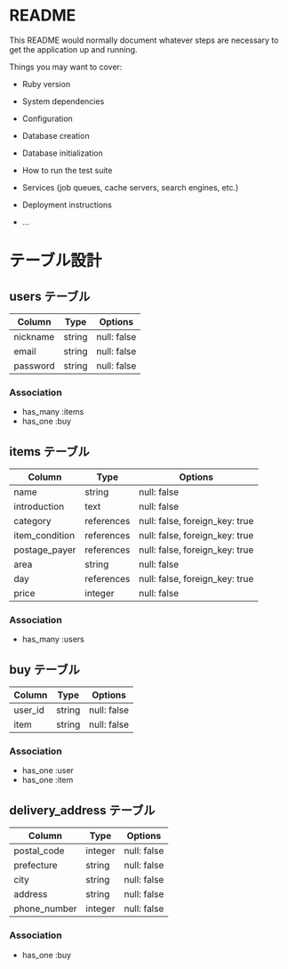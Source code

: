 # README

This README would normally document whatever steps are necessary to get the
application up and running.

Things you may want to cover:

* Ruby version

* System dependencies

* Configuration

* Database creation

* Database initialization

* How to run the test suite

* Services (job queues, cache servers, search engines, etc.)

* Deployment instructions

* ...

# テーブル設計

## users テーブル

| Column   | Type   | Options     |
| -------- | ------ | ----------- |
| nickname | string | null: false |
| email    | string | null: false |
| password | string | null: false |

### Association

- has_many :items
- has_one :buy

## items テーブル

| Column         | Type       | Options                        |
| -------------- | ---------- | ------------------------------ |
| name           | string     | null: false                    |
| introduction   | text       | null: false                    |
| category       | references | null: false, foreign_key: true |
| item_condition | references | null: false, foreign_key: true |
| postage_payer  | references | null: false, foreign_key: true |
| area           | string     | null: false                    |
| day            | references | null: false, foreign_key: true |
| price          | integer    | null: false                    |

### Association

- has_many :users

## buy テーブル

| Column  | Type   | Options     |
| ------- | ------ | ----------- |
| user_id | string | null: false |
| item    | string | null: false |

### Association

- has_one :user
- has_one :item

## delivery_address テーブル

| Column       | Type    | Options     |
| ------------ | ------- | ----------- |
| postal_code  | integer | null: false |
| prefecture   | string  | null: false |
| city         | string  | null: false |
| address      | string  | null: false |
| phone_number | integer | null: false |

### Association

- has_one :buy